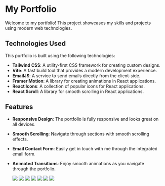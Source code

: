 # My Portfolio

Welcome to my portfolio! This project showcases my skills and projects using modern web technologies.

## Technologies Used

This portfolio is built using the following technologies:

- **Tailwind CSS**: A utility-first CSS framework for creating custom designs.
- **Vite**: A fast build tool that provides a modern development experience.
- **EmailJS**: A service to send emails directly from the client-side.
- **Framer Motion**: A library for creating animations in React applications.
- **React Icons**: A collection of popular icons for React applications.
- **React Scroll**: A library for smooth scrolling in React applications.

## Features

- **Responsive Design**: The portfolio is fully responsive and looks great on all devices.
- **Smooth Scrolling**: Navigate through sections with smooth scrolling effects.
- **Email Contact Form**: Easily get in touch with me through the integrated email form.
- **Animated Transitions**: Enjoy smooth animations as you navigate through the portfolio.

  <img src="/public/desktop.png">
  <img src="/public/mobile1.png">
  <img src="/public/mobile2.png">
  <img src="/public/mobile3.png">
  <img src="/public/mobile4.png">
  <img src="/public/mobile5.png">
  <img src="/public/mobile6.png">

